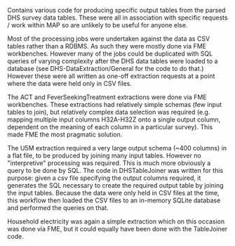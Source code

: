 Contains various code for producing specific output tables from the parsed DHS survey data tables. These were all in association with specific requests / work within MAP so are unlikely to be useful for anyone else.

Most of the processing jobs were undertaken against the data as CSV tables rather than a RDBMS. As such they were mostly done via FME workbenches. However many of the jobs could be duplicated with SQL queries of varying complexity after the DHS data tables were loaded to a database (see DHS-DataExtraction/General for the code to do that.) However these were all written as one-off extraction requests at a point where the data were held only in CSV files.

The ACT and FeverSeekingTreatment extractions were done via FME workbenches. These extractions had relatively simple schemas (few input tables to join), but relatively complex data selection was required (e.g. mapping multiple input columns H32A-H32Z onto a single output column, dependent on the meaning of each column in a particular survey). This made FME the most pragmatic solution.

The U5M extraction required a very large output schema (~400 columns) in a flat file, to be produced by joining many input tables. However no "interpretive" processing was required. This is much more obviously a query to be done by SQL. The code in DHSTableJoiner was written for this purpose: given a csv file specifying the output columns required, it generates the SQL necessary to create the required output table by joining the input tables. Because the data were only held in CSV files at the time, this workflow then loaded the CSV files to an in-memory SQLite database and performed the queries on that.

Household electricity was again a simple extraction which on this occasion was done via FME, but it could equally have been done with the TableJoiner code.
